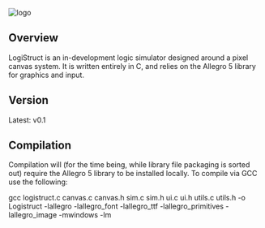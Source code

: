 ![logo](https://github.com/idakandrew/logistruct/blob/main/data/logo.png?raw=true)

## Overview
LogiStruct is an in-development logic simulator designed around a pixel canvas system. It is written entirely in C, and relies on the Allegro 5 library for graphics and input. 
## Version
Latest: v0.1
## Compilation
Compilation will (for the time being, while library file packaging is sorted out) require the Allegro 5 library to be installed locally.
To compile via GCC use the following:

gcc logistruct.c canvas.c canvas.h sim.c sim.h ui.c ui.h utils.c utils.h -o Logistruct -lallegro -lallegro_font -lallegro_ttf -lallegro_primitives -lallegro_image -mwindows -lm
